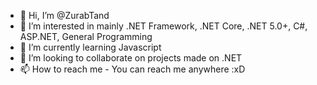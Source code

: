 - 👋 Hi, I’m @ZurabTand
- 👀 I’m interested in mainly .NET Framework, .NET Core, .NET 5.0+, C#, ASP.NET, General Programming
- 🌱 I’m currently learning Javascript
- 💞️ I’m looking to collaborate on projects made on .NET
- 📫 How to reach me - You can reach me anywhere :xD

<!---
ZurabTand/ZurabTand is a ✨ special ✨ repository because its `README.md` (this file) appears on your GitHub profile.
You can click the Preview link to take a look at your changes.
--->
